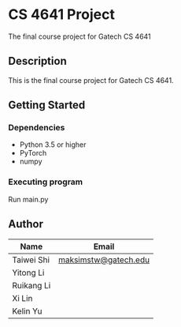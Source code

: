 # **CS 4641 Project**
The final course project for Gatech CS 4641

## **Description**
This is the final course project for Gatech CS 4641. 

## **Getting Started**
### **Dependencies**
* Python 3.5 or higher
* PyTorch
* numpy

### **Executing program**
Run main.py

## **Author**
| Name        | Email                |
| ----------- | ---------------      |
| Taiwei Shi  | maksimstw@gatech.edu |
| Yitong Li   |                      |
| Ruikang Li  |                      |
| Xi Lin      |                      |
| Kelin Yu    |                      |
